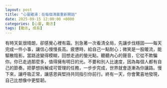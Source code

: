 ```yaml
---
layout: post
title: "心靈雞湯：在每個清晨重新開始"
date: 2025-09-15 12:00:00 +0000
categories: [心靈, 勵志]
tags: [勵志, 成長]
---
```


有時天氣很晴朗，卻感覺心裡有霜。別急著一次看清全局，先讓步伐穩固——每天完成一件小事，讓信心慢慢長高。疲憊時，給自己一點耐心；微笑是一股暖流，能驅散陰影。當路途變得模糊，回想走過的螢光點，聽聽內心的聲音，它從不欺騙你。你已走過那麼多，值得擁有明日的光。不要和別人比速度，因為每個人都有自己的節奏。把夢想拆解成可管理的任務，一步步完成，世界就會逐漸為你讓路。慢下來，讓呼吸正常，讓感恩與堅持共同指引你前行。終有一天，你會驚喜地發現，自己比想像中更堅韌。